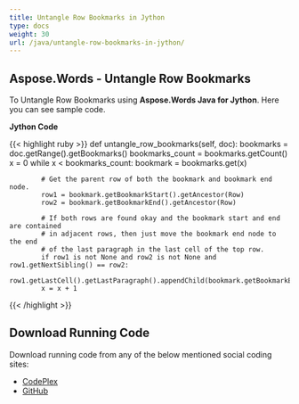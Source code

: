 ```yaml
---
title: Untangle Row Bookmarks in Jython
type: docs
weight: 30
url: /java/untangle-row-bookmarks-in-jython/
---
```


## **Aspose.Words - Untangle Row Bookmarks**
To Untangle Row Bookmarks using **Aspose.Words Java for Jython**. Here you can see sample code.

**Jython Code**

{{< highlight ruby >}}
def untangle_row_bookmarks(self, doc):
        bookmarks = doc.getRange().getBookmarks()
        bookmarks_count = bookmarks.getCount()
        x = 0
        while x < bookmarks_count:
            bookmark = bookmarks.get(x)

            # Get the parent row of both the bookmark and bookmark end node.
            row1 = bookmark.getBookmarkStart().getAncestor(Row)
            row2 = bookmark.getBookmarkEnd().getAncestor(Row)

            # If both rows are found okay and the bookmark start and end are contained
            # in adjacent rows, then just move the bookmark end node to the end
            # of the last paragraph in the last cell of the top row.
            if row1 is not None and row2 is not None and row1.getNextSibling() == row2:
                row1.getLastCell().getLastParagraph().appendChild(bookmark.getBookmarkEnd())
            x = x + 1
{{< /highlight >}}
## **Download Running Code**
Download running code from any of the below mentioned social coding sites:

- [CodePlex](https://asposewordsjavajython.codeplex.com/releases/view/619260)
- [GitHub](https://github.com/aspose-words/Aspose.Words-for-Java/releases/tag/Aspose.Words_Java_for_Jython-v1.0.0)
